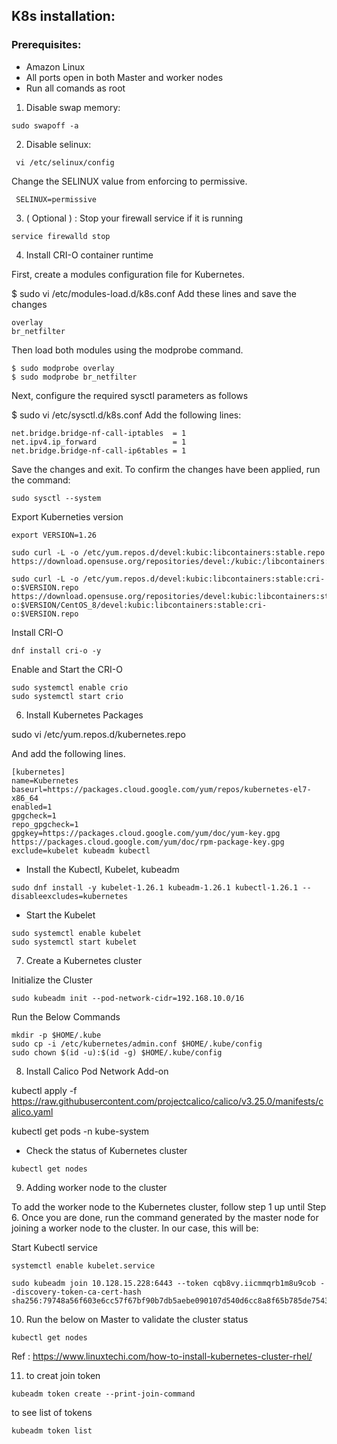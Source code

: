 ## K8s installation:

### Prerequisites:
- Amazon Linux 
- All ports open in both Master and worker nodes
- Run all comands as root 


1. Disable swap memory:
```
sudo swapoff -a
```

2. Disable selinux:
```
 vi /etc/selinux/config
```
Change the SELINUX value from enforcing to permissive.
```
 SELINUX=permissive
```

3. ( Optional ) :  Stop your firewall service if it is running

```
service firewalld stop
```
4. Install CRI-O container runtime

First, create a modules configuration file for Kubernetes.

$ sudo vi /etc/modules-load.d/k8s.conf
Add these lines and save the changes

```
overlay
br_netfilter
```

Then load both modules using the modprobe command.

```
$ sudo modprobe overlay
$ sudo modprobe br_netfilter
```

Next, configure the required sysctl parameters as follows

$ sudo vi /etc/sysctl.d/k8s.conf
Add the following lines:

```
net.bridge.bridge-nf-call-iptables  = 1
net.ipv4.ip_forward                 = 1
net.bridge.bridge-nf-call-ip6tables = 1
```

Save the changes and exit. To confirm the changes have been applied, run the command:
```
sudo sysctl --system
```

Export Kuberneties version 

```
export VERSION=1.26

sudo curl -L -o /etc/yum.repos.d/devel:kubic:libcontainers:stable.repo https://download.opensuse.org/repositories/devel:/kubic:/libcontainers:/stable/CentOS_8/devel:kubic:libcontainers:stable.repo

sudo curl -L -o /etc/yum.repos.d/devel:kubic:libcontainers:stable:cri-o:$VERSION.repo https://download.opensuse.org/repositories/devel:kubic:libcontainers:stable:cri-o:$VERSION/CentOS_8/devel:kubic:libcontainers:stable:cri-o:$VERSION.repo

```

Install CRI-O

```
dnf install cri-o -y
```

Enable and Start the CRI-O
```
sudo systemctl enable crio
sudo systemctl start crio
```

6. Install Kubernetes Packages

sudo vi /etc/yum.repos.d/kubernetes.repo

And add the following lines.

```
[kubernetes] 
name=Kubernetes
baseurl=https://packages.cloud.google.com/yum/repos/kubernetes-el7-x86_64
enabled=1
gpgcheck=1
repo_gpgcheck=1
gpgkey=https://packages.cloud.google.com/yum/doc/yum-key.gpg https://packages.cloud.google.com/yum/doc/rpm-package-key.gpg
exclude=kubelet kubeadm kubectl
```

- Install the Kubectl, Kubelet, kubeadm

```
sudo dnf install -y kubelet-1.26.1 kubeadm-1.26.1 kubectl-1.26.1 --disableexcludes=kubernetes
```

- Start the Kubelet
```
sudo systemctl enable kubelet
sudo systemctl start kubelet
```

7. Create a Kubernetes cluster

Initialize the Cluster
```
sudo kubeadm init --pod-network-cidr=192.168.10.0/16
```

Run the Below Commands
```
mkdir -p $HOME/.kube
sudo cp -i /etc/kubernetes/admin.conf $HOME/.kube/config
sudo chown $(id -u):$(id -g) $HOME/.kube/config
```

8. Install Calico Pod Network Add-on

kubectl apply -f https://raw.githubusercontent.com/projectcalico/calico/v3.25.0/manifests/calico.yaml

kubectl get pods -n kube-system


- Check the status of Kubernetes cluster

```
kubectl get nodes
```

9. Adding worker node to the cluster

To add the worker node to the Kubernetes cluster, follow step 1 up until Step 6.  Once you are done, run the command generated by the master node for joining a worker node to the cluster. In our case, this will be:


Start Kubectl service
```
systemctl enable kubelet.service
```
``` < your master generated token here >
sudo kubeadm join 10.128.15.228:6443 --token cqb8vy.iicmmqrb1m8u9cob --discovery-token-ca-cert-hash sha256:79748a56f603e6cc57f67bf90b7db5aebe090107d540d6cc8a8f65b785de7543
```

10. Run the below on Master to validate the cluster status

```
kubectl get nodes
```

Ref : https://www.linuxtechi.com/how-to-install-kubernetes-cluster-rhel/


11. to creat join token
```
kubeadm token create --print-join-command
```
to see list of tokens
```
kubeadm token list
```
